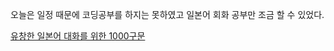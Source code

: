 오늘은 일정 때문에 코딩공부를 하지는 못하였고 일본어 회화 공부만 조금 할 수 있었다.

[유창한 일본어 대화를 위한 1000구문](https://www.youtube.com/watch?v=0hm673OXypo)
